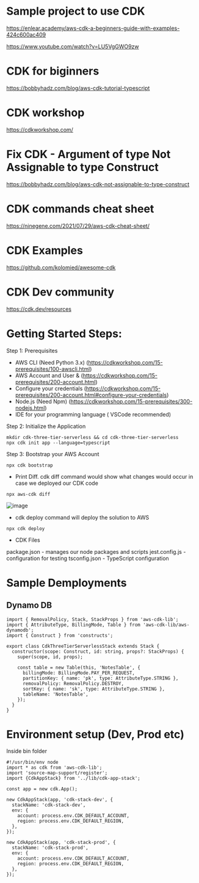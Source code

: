 # Sample project to use CDK
https://enlear.academy/aws-cdk-a-beginners-guide-with-examples-424c600ac409

https://www.youtube.com/watch?v=LU5VgGWO9zw

# CDK for biginners
https://bobbyhadz.com/blog/aws-cdk-tutorial-typescript

# CDK workshop
https://cdkworkshop.com/


# Fix CDK - Argument of type Not Assignable to type Construct
https://bobbyhadz.com/blog/aws-cdk-not-assignable-to-type-construct

# CDK commands cheat sheet

https://ninegene.com/2021/07/29/aws-cdk-cheat-sheet/

# CDK Examples
https://github.com/kolomied/awesome-cdk

# CDK Dev community
https://cdk.dev/resources

# Getting Started Steps:
Step 1: Prerequisites

* AWS CLI (Need Python 3.x) (https://cdkworkshop.com/15-prerequisites/100-awscli.html)
* AWS Account and User &  (https://cdkworkshop.com/15-prerequisites/200-account.html)
* Configure your credentials (https://cdkworkshop.com/15-prerequisites/200-account.html#configure-your-credentials)
* Node.js (Need Npm) (https://cdkworkshop.com/15-prerequisites/300-nodejs.html)
* IDE for your programming language ( VSCode recommended) 

Step 2: Initialize the Application

~~~
mkdir cdk-three-tier-serverless && cd cdk-three-tier-serverless
npx cdk init app --language=typescript
~~~

Step 3: Bootstrap your AWS Account
~~~
npx cdk bootstrap
~~~

* Print Diff. cdk diff command would show what changes would occur in case we deployed our CDK code

~~~
npx aws-cdk diff
~~~

![image](https://user-images.githubusercontent.com/17270996/166907372-f8861aac-90dd-4adf-beb7-12dee4dc2f81.png)

* cdk deploy command will deploy the solution to AWS
~~~
npx cdk deploy
~~~

* CDK Files

package.json - manages our node packages and scripts
jest.config.js - configuration for testing
tsconfig.json - TypeScript configuration

# Sample Demployments

## Dynamo DB

~~~
import { RemovalPolicy, Stack, StackProps } from 'aws-cdk-lib';
import { AttributeType, BillingMode, Table } from 'aws-cdk-lib/aws-dynamodb';
import { Construct } from 'constructs';

export class CdkThreeTierServerlessStack extends Stack {
  constructor(scope: Construct, id: string, props?: StackProps) {
    super(scope, id, props);

    const table = new Table(this, 'NotesTable', {
      billingMode: BillingMode.PAY_PER_REQUEST,
      partitionKey: { name: 'pk', type: AttributeType.STRING },
      removalPolicy: RemovalPolicy.DESTROY,
      sortKey: { name: 'sk', type: AttributeType.STRING },
      tableName: 'NotesTable',
    });
  }
}

~~~

# Environment setup (Dev, Prod etc)

Inside bin folder

~~~
#!/usr/bin/env node
import * as cdk from 'aws-cdk-lib';
import 'source-map-support/register';
import {CdkAppStack} from '../lib/cdk-app-stack';

const app = new cdk.App();

new CdkAppStack(app, 'cdk-stack-dev', {
  stackName: 'cdk-stack-dev',
  env: {
    account: process.env.CDK_DEFAULT_ACCOUNT,
    region: process.env.CDK_DEFAULT_REGION,
  },
});

new CdkAppStack(app, 'cdk-stack-prod', {
  stackName: 'cdk-stack-prod',
  env: {
    account: process.env.CDK_DEFAULT_ACCOUNT,
    region: process.env.CDK_DEFAULT_REGION,
  },
});
~~~
